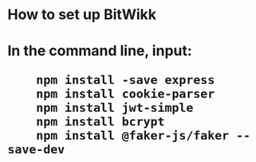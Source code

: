 <h1>How to set up BitWikk<h1>

<p>
In the command line, input:

```
    npm install -save express
    npm install cookie-parser
    npm install jwt-simple  
    npm install bcrypt    
    npm install @faker-js/faker --save-dev
```
</p>